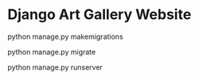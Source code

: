 # Django Art Gallery Website

python manage.py makemigrations

python manage.py migrate

python manage.py runserver
